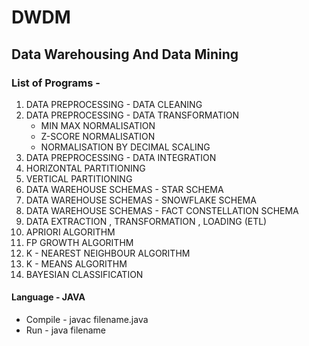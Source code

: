 # DWDM
## Data Warehousing And Data Mining

### List of Programs -

  1. DATA PREPROCESSING - DATA CLEANING
  2. DATA PREPROCESSING - DATA TRANSFORMATION
     * MIN MAX NORMALISATION
     * Z-SCORE NORMALISATION
     * NORMALISATION BY DECIMAL SCALING
  3. DATA PREPROCESSING - DATA INTEGRATION
  4. HORIZONTAL PARTITIONING
  5. VERTICAL PARTITIONING
  6. DATA WAREHOUSE SCHEMAS - STAR SCHEMA
  7. DATA WAREHOUSE SCHEMAS - SNOWFLAKE SCHEMA
  8. DATA WAREHOUSE SCHEMAS - FACT CONSTELLATION SCHEMA
  9. DATA EXTRACTION , TRANSFORMATION , LOADING (ETL)
  10. APRIORI ALGORITHM
  11. FP GROWTH ALGORITHM
  12. K - NEAREST NEIGHBOUR ALGORITHM
  13. K - MEANS ALGORITHM
  14. BAYESIAN CLASSIFICATION
  
  
 #### Language - JAVA
 
 * Compile - javac filename.java
 * Run - java filename
